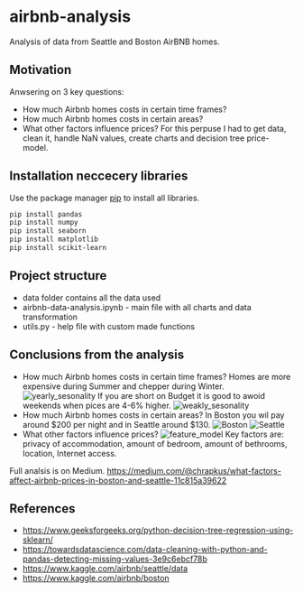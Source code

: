 # airbnb-analysis
Analysis of data from Seattle and Boston AirBNB homes.

## Motivation
Anwsering on 3 key questions:
* How much Airbnb homes costs in certain time frames?
* How much Airbnb homes costs in certain areas?
* What other factors influence prices?
For this perpuse I had to get data, clean it, handle NaN values, create charts and decision tree price-model. 

## Installation neccecery libraries

Use the package manager [pip](https://pip.pypa.io/en/stable/) to install all libraries.

```bash
pip install pandas
pip install numpy
pip install seaborn
pip install matplotlib
pip install scikit-learn
```

## Project structure
* data folder contains all the data used
* airbnb-data-analysis.ipynb - main file with all charts and data transformation
* utils.py - help file with custom made functions

## Conclusions from the analysis
* How much Airbnb homes costs in certain time frames?
  Homes are more expensive during Summer and chepper during Winter.
  ![yearly_sesonality](https://user-images.githubusercontent.com/38725851/141102477-b5c62da0-a17e-431f-9b35-e3c4ee45191f.png)
  If you are short on Budget it is good to awoid weekends when pices are 4-6% higher.
  ![weakly_sesonality](https://user-images.githubusercontent.com/38725851/141102503-c0ce1569-6f13-463c-9a71-a404817edcc2.png)
* How much Airbnb homes costs in certain areas?
  In Boston you wil pay around $200 per night and in Seattle around $130.
  ![Boston](https://user-images.githubusercontent.com/38725851/141102545-f8283359-ef72-4c9e-ac87-ec238ee30af4.png)
  ![Seattle](https://user-images.githubusercontent.com/38725851/141102557-ec322ed6-dd42-4f59-abab-6f1e7b6bdcb4.png)
* What other factors influence prices?
  ![feature_model](https://user-images.githubusercontent.com/38725851/141102579-195edd7b-7ffd-497e-a3a8-6eff12f89e60.PNG)
  Key factors are: privacy of accommodation, amount of bedroom, amount of bethrooms, location, Internet access.

Full analsis is on Medium.
https://medium.com/@chrapkus/what-factors-affect-airbnb-prices-in-boston-and-seattle-11c815a39622

## References
* https://www.geeksforgeeks.org/python-decision-tree-regression-using-sklearn/
* https://towardsdatascience.com/data-cleaning-with-python-and-pandas-detecting-missing-values-3e9c6ebcf78b
* https://www.kaggle.com/airbnb/seattle/data
* https://www.kaggle.com/airbnb/boston

